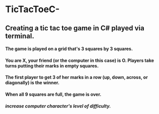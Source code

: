 # TicTacToeC-
## Creating a tic tac toe game in C# played via terminal. 

#### The game is played on a grid that's 3 squares by 3 squares.
#### You are X, your friend (or the computer in this case) is O. Players take turns putting their marks in empty squares.
#### The first player to get 3 of her marks in a row (up, down, across, or diagonally) is the winner.
#### When all 9 squares are full, the game is over. 

##### increase computer character's level of difficulty. 
